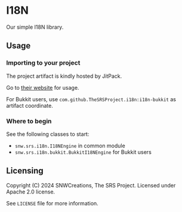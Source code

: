 # I18N

Our simple I18N library.

## Usage

### Importing to your project

The project artifact is kindly hosted by JitPack.

Go to [their website](https://jitpack.io/#TheSRSProject/i18n) for usage.

For Bukkit users, use `com.github.TheSRSProject.i18n:i18n-bukkit` as artifact coordinate.

### Where to begin

See the following classes to start:
* `snw.srs.i18n.I18NEngine` in common module
* `snw.srs.i18n.bukkit.BukkitI18NEngine` for Bukkit users

## Licensing

Copyright (C) 2024 SNWCreations, The SRS Project.
Licensed under Apache 2.0 license.

See `LICENSE` file for more information.
